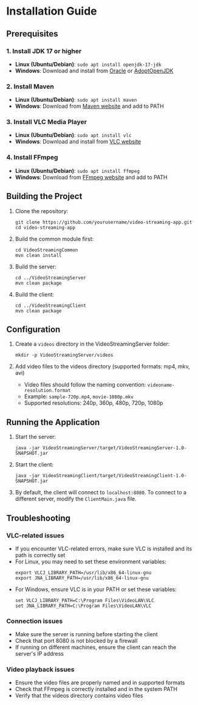 # Installation Guide

## Prerequisites

### 1. Install JDK 17 or higher
- **Linux (Ubuntu/Debian)**: `sudo apt install openjdk-17-jdk`
- **Windows**: Download and install from [Oracle](https://www.oracle.com/java/technologies/downloads/) or [AdoptOpenJDK](https://adoptopenjdk.net/)

### 2. Install Maven
- **Linux (Ubuntu/Debian)**: `sudo apt install maven`
- **Windows**: Download from [Maven website](https://maven.apache.org/download.cgi) and add to PATH

### 3. Install VLC Media Player
- **Linux (Ubuntu/Debian)**: `sudo apt install vlc`
- **Windows**: Download and install from [VLC website](https://www.videolan.org/vlc/)

### 4. Install FFmpeg
- **Linux (Ubuntu/Debian)**: `sudo apt install ffmpeg`
- **Windows**: Download from [FFmpeg website](https://ffmpeg.org/download.html) and add to PATH

## Building the Project

1. Clone the repository:
   ```
   git clone https://github.com/yourusername/video-streaming-app.git
   cd video-streaming-app
   ```

2. Build the common module first:
   ```
   cd VideoStreamingCommon
   mvn clean install
   ```

3. Build the server:
   ```
   cd ../VideoStreamingServer
   mvn clean package
   ```

4. Build the client:
   ```
   cd ../VideoStreamingClient
   mvn clean package
   ```

## Configuration

1. Create a `videos` directory in the VideoStreamingServer folder:
   ```
   mkdir -p VideoStreamingServer/videos
   ```

2. Add video files to the videos directory (supported formats: mp4, mkv, avi)
   - Video files should follow the naming convention: `videoname-resolution.format`
   - Example: `sample-720p.mp4`, `movie-1080p.mkv`
   - Supported resolutions: 240p, 360p, 480p, 720p, 1080p

## Running the Application

1. Start the server:
   ```
   java -jar VideoStreamingServer/target/VideoStreamingServer-1.0-SNAPSHOT.jar
   ```

2. Start the client:
   ```
   java -jar VideoStreamingClient/target/VideoStreamingClient-1.0-SNAPSHOT.jar
   ```

3. By default, the client will connect to `localhost:8080`. To connect to a different server, modify the `ClientMain.java` file.

## Troubleshooting

### VLC-related issues

- If you encounter VLC-related errors, make sure VLC is installed and its path is correctly set
- For Linux, you may need to set these environment variables:
  ```
  export VLCJ_LIBRARY_PATH=/usr/lib/x86_64-linux-gnu
  export JNA_LIBRARY_PATH=/usr/lib/x86_64-linux-gnu
  ```
- For Windows, ensure VLC is in your PATH or set these variables:
  ```
  set VLCJ_LIBRARY_PATH=C:\Program Files\VideoLAN\VLC
  set JNA_LIBRARY_PATH=C:\Program Files\VideoLAN\VLC
  ```

### Connection issues

- Make sure the server is running before starting the client
- Check that port 8080 is not blocked by a firewall
- If running on different machines, ensure the client can reach the server's IP address

### Video playback issues

- Ensure the video files are properly named and in supported formats
- Check that FFmpeg is correctly installed and in the system PATH
- Verify that the videos directory contains video files